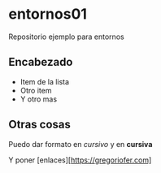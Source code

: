 # entornos01
Repositorio ejemplo para entornos
  
  ## Encabezado

  - Item de la lista
  - Otro item
  - Y otro mas
  
  ## Otras cosas
  
  Puedo dar formato en *cursivo* y en **cursiva** 
  
  Y poner [enlaces][https://gregoriofer.com]
  
